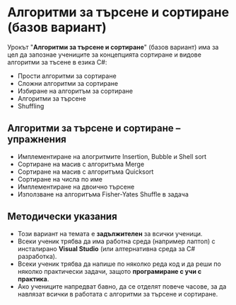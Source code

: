 # Алгоритми за търсене и сортиране (базов вариант)

Урокът "**Алгоритми за търсене и сортиране**" (базов вариант) има за цел да запознае учениците за концепцията сортиране и видове алгоритми за тъсене в езика C#:
  - Прости алгоритми за сортиране
  - Сложни алгоритми за сортиране
  - Избиране на алгоритъм за сортиране
  - Алгоритми за търсене
  - Shuffling

##  Алгоритми за търсене и сортиране – упражнения
  - Имплементиране на алогритмите Insertion, Bubble и Shell sort
  - Сортиране на масив с алгоритъма Merge
  - Сортиране на масив с алгоритъма Quicksort
  - Сортиране на числа по име
  - Имплементиране на двоично търсене
  - Използване на алгоритъма Fisher-Yates Shuffle в задача
## Методически указания
  - Този вариант на темата е **задължителен** за всички ученици.
  - Всеки ученик трябва да има работна среда (например лаптоп) с инсталирано **Visual Studio** (или алтернативна среда за C# разработка).
  - Всеки ученик трябва да напише по няколко реда код и да реши по няколко практически задачи, защото **програмиране с учи с практика**.
  - Ако учениците напредват бавно, да се отделят повече часове, за да навлязат всички в работата с алгоритми за търсене и сортиране.
